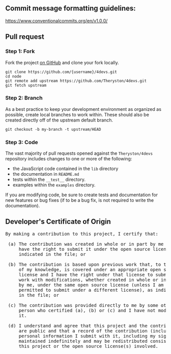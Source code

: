 ## Commit message formatting guidelines:

https://www.conventionalcommits.org/en/v1.0.0/

## Pull request

### Step 1: Fork

Fork the project [on GitHub](https://github.com/Theryston/4devs) and clone your fork locally.

```text
git clone https://github.com/{username}/4devs.git
cd node
git remote add upstream https://github.com/Theryston/4devs.git
git fetch upstream
```

### Step 2: Branch

As a best practice to keep your development environment as organized as
possible, create local branches to work within. These should also be created
directly off of the upstream default branch.

```text
git checkout -b my-branch -t upstream/HEAD
```

### Step 3: Code

The vast majority of pull requests opened against the `Theryston/4devs`
repository includes changes to one or more of the following:

- the JavaScript code contained in the `lib` directory
- the documentation in `README.md`
- tests within the `__test__` directory.
- examples within the `examples` directory.

If you are modifying code, be sure to create tests and documentation for new features or bug fixes (if to be a bug fix, is not required to write the documentation).

## Developer's Certificate of Origin

<pre>
By making a contribution to this project, I certify that:

 (a) The contribution was created in whole or in part by me and I
     have the right to submit it under the open source license
     indicated in the file; or

 (b) The contribution is based upon previous work that, to the best
     of my knowledge, is covered under an appropriate open source
     license and I have the right under that license to submit that
     work with modifications, whether created in whole or in part
     by me, under the same open source license (unless I am
     permitted to submit under a different license), as indicated
     in the file; or

 (c) The contribution was provided directly to me by some other
     person who certified (a), (b) or (c) and I have not modified
     it.

 (d) I understand and agree that this project and the contribution
     are public and that a record of the contribution (including all
     personal information I submit with it, including my sign-off) is
     maintained indefinitely and may be redistributed consistent with
     this project or the open source license(s) involved.
</pre>
